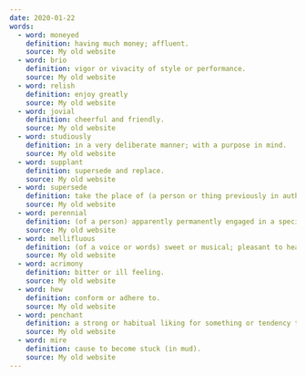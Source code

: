```yaml
---
date: 2020-01-22
words:
  - word: moneyed
    definition: having much money; affluent.
    source: My old website
  - word: brio
    definition: vigor or vivacity of style or performance.
    source: My old website
  - word: relish
    definition: enjoy greatly
    source: My old website
  - word: jovial
    definition: cheerful and friendly.
    source: My old website
  - word: studiously
    definition: in a very deliberate manner; with a purpose in mind.
    source: My old website
  - word: supplant
    definition: supersede and replace.
    source: My old website
  - word: supersede
    definition: take the place of (a person or thing previously in authority or use); supplant.
    source: My old website
  - word: perennial
    definition: (of a person) apparently permanently engaged in a specified role or way of life.
    source: My old website
  - word: mellifluous
    definition: (of a voice or words) sweet or musical; pleasant to hear.
    source: My old website
  - word: acrimony
    definition: bitter or ill feeling.
    source: My old website
  - word: hew
    definition: conform or adhere to.
    source: My old website
  - word: penchant
    definition: a strong or habitual liking for something or tendency to do something.
    source: My old website
  - word: mire
    definition: cause to become stuck (in mud).
    source: My old website
---
```

